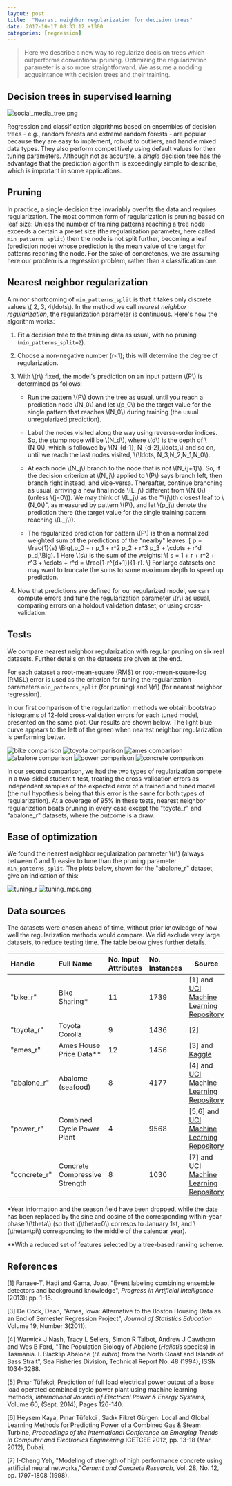 ```yaml
---
layout: post
title:  "Nearest neighbor regularization for decision trees"
date: 2017-10-17 08:33:12 +1300
categories: [regression]
---
```


> Here we describe a new way to regularize decision trees which
> outperforms conventional pruning. Optimizing the regularization
> parameter is also more straightforward. We
> assume a nodding acquaintance with decision trees and their
> training.

## Decision trees in supervised learning

![social_media_tree.png]({{base.url}}/assets/social_media_tree.png)

Regression and classification
algorithms based on ensembles of decision trees - e.g., random forests
and extreme random forests - are popular because they are easy to
implement, robust to outliers, and handle mixed data types. They also
perform competitively using default values for their tuning
parameters. Although not as accurate, a *single* decision tree has the
advantage that the prediction algorithm is exceedingly simple to
describe, which is important in some applications.

## Pruning
In practice, a single decision tree invariably overfits the
data and requires regularization. The most common form of
regularization is pruning based on leaf size: Unless the number of
training patterns reaching a tree node exceeds a certain a preset size
(the regularization parameter, here called `min_patterns_split`) then
the node is not split further, becoming a leaf (prediction node) whose
prediction is the mean value of the target for patterns reaching the
node. For the sake of concretenes, we are assuming here our problem is a
regression problem, rather than a classification one.

## Nearest neighbor regularization
A minor shortcoming of `min_patterns_split` is that it takes only discrete
values \\( 2, 3, 4\ldots\\). In the method we call *nearest neighbor
regularization*, the regularization parameter is continuous. Here's how
the algorithm works:

1. Fit a decision tree to the training data as usual, with no pruning
(`min_patterns_split=2`).

2. Choose a non-negative number \(r<1\); this will determine the
degree of regularization.

3. With \\(r\\) fixed, the  model's prediction on an input pattern \\(P\\) is
determined as follows:

    - Run the pattern \\(P\\) down the tree as usual, until you reach
      a  prediction node \\(N_0\\) and let \\(p_0\\) be the
      target value for the single pattern that reaches \\(N_0\\)
      during training (the usual unregularized prediction).

    - Label the nodes visited along the way using reverse-order
      indices. So, the stump node will be \\(N_d\\), where \\(d\\) is
      the depth of \\(N_0\\), which is followed by \\(N_{d-1},
      N_{d-2},\ldots,\\) and so on, until we reach the last nodes
      visited, \\(\ldots, N_3,N_2,N_1,N_0\\).

   - At each node \\(N_j\\) branch to the node that is *not*
     \\(N_{j+1}\\). So, if the decision criterion at \\(N_j\\) applied to \\(P\\)
     says branch left, then branch right instead, and vice-versa. Thereafter,
     continue branching as usual, arriving a new final node
     \\(L_j\\) different from \\(N_0\\) (unless \\(j=0\\)). We may think of \\(L_j\\) as
     the "\\(j\\)th closest leaf to \\(N_0\\)", as measured by pattern
     \\(P\\), and let \\(p_j\\) denote the prediction there (the
     target value for  the single training pattern reaching \\(L_j\\)).

    - The regularized prediction for pattern \\(P\\) is then a normalized weighted
    sum of the predictions of  the "nearby" leaves:
    \[
		p = \frac{1}{s} \Big(\,p_0 +  r p_1 + r^2 p_2 + r^3 p_3 + \cdots + r^d p_d\,\Big).
    \] 
    Here \\(s\\) is the sum of the weights:
    \\[
       s = 1 + r + r^2 + r^3 + \cdots + r^d = \frac{1-r^{d+1}}{1-r}.
    \\]
    For large datasets one may want to truncate the sums to some
    maximum depth to speed up prediction.

4. Now that predictions are defined for our regularized model, we can compute
    errors and tune the regularization parameter \\(r\\) as usual,
    comparing errors on a holdout validation dataset, or using
    cross-validation.

## Tests
We compare nearest neighbor regularization with regular pruning on
six real datasets. Further details
on the datasets are given at the end.

For each dataset a root-mean-square (RMS) or root-mean-square-log
(RMSL) error is used as the criterion for tuning the regularization
parameters `min_patterns_split` (for pruning) and \\(r\\) (for nearest
neighbor regression). 

In our first comparison of the regularization methods
we obtain bootstrap histograms of 12-fold cross-validation errors
for each tuned model, presented on the same plot.  Our results are shown
below. The light blue curve appears to the left of the green when nearest neighbor regularization is performing better.

![bike comparison]({{base.url}}/assets/bike_r.png)
![toyota comparison]({{base.url}}/assets/toyota_r.png) 
![ames comparison]({{base.url}}/assets/ames_r.png)
![abalone comparison]({{base.url}}/assets/abalone_r.png)
![power comparison]({{base.url}}/assets/power_r.png)
![concrete comparison]({{base.url}}/assets/concrete_r.png)

In our second comparison, we had the two types of regularization
compete in a two-sided student t-test, treating the cross-validation
errors as independent samples of the expected error of a trained and
tuned model (the null hypothesis being that this error is the same for
both types of regularization). At a coverage of 95% in these tests,
nearest neighbor regularization beats pruning in every case except the
"toyota_r" and "abalone_r" datasets, where the outcome is a draw.

## Ease of optimization
We found the nearest neighbor regularization
parameter \\(r\\) (always between 0 and 1) easier to tune than the
pruning parameter `min_patterns_split`. The plots below, shown for the
"abalone_r" dataset, give an indication of this:

![tuning_r]({{base.url}}/assets/tuning_r.png)
![tuning_mps.png]({{base.url}}/assets/tuning_mps.png)

## Data sources
The datasets were chosen ahead of time, without prior
knowledge of how well the regularization methods would compare. We did
exclude very large datasets, to reduce testing time. The table below gives further details.

Handle    | Full Name                  | No. Input Attributes | No. Instances | Source
:---------|:---------------------------|:---------------------|:--------------|-------
"bike_r"  | Bike Sharing*              | 11                   | 1739          | [1] and [UCI Machine Learning Repository](https://archive.ics.uci.edu/ml/datasets/bike+sharing+dataset)
"toyota_r"| Toyota Corolla             | 9                    | 1436          | [2]
"ames_r"  | Ames House Price Data**    | 12                   | 1456          | [3] and [Kaggle](https://www.kaggle.com/c/house-prices-advanced-regression-techniques/data)
"abalone_r"| Abalome (seafood)          | 8                    | 4177          | [4] and [UCI Machine Learning Repository](https://archive.ics.uci.edu/ml/datasets/abalone)
"power_r" | Combined Cycle Power Plant | 4                    | 9568          | [5,6] and [UCI Machine Learning Repository](https://archive.ics.uci.edu/ml/datasets/Combined+Cycle+Power+Plant)
"concrete_r"   | Concrete Compressive Strength | 8 | 1030 | [7] and [UCI Machine Learning Repository](https://archive.ics.uci.edu/ml/datasets/Concrete+Compressive+Strength)

*Year information and the season field have been dropped, while the
date has been replaced by the sine and cosine of the corresponding
within-year phase \\(\theta\\) (so that \\(\theta=0\\) corresps to
January 1st, and \\(\theta=\pi\\) corresponding to the middle of the
calendar year).

**With a reduced set of features selected by a tree-based ranking scheme.

## References

[1] Fanaee-T, Hadi and Gama, Joao, "Event labeling combining ensemble detectors and background knowledge", *Progress in Artificial Intelligence* (2013): pp. 1-15. 

[3] De Cock, Dean, "Ames, Iowa: Alternative to the Boston Housing Data as an End of Semester Regression Project", *Journal of Statistics Education* Volume 19, Number 3(2011).

[4] Warwick J Nash, Tracy L Sellers, Simon R Talbot, Andrew J Cawthorn and Wes B Ford,
"The Population Biology of Abalone (_Haliotis_ species) in Tasmania. I. Blacklip Abalone (_H. rubra_) from the North Coast and Islands of Bass Strait", 
Sea Fisheries Division, Technical Report No. 48 (1994), ISSN 1034-3288.

[5] Pınar Tüfekci, Prediction of full load electrical power output of a base load operated combined cycle power plant using machine learning methods, *International Journal of Electrical Power & Energy Systems*, Volume 60, (Sept. 2014), Pages 126-140.

[6] Heysem Kaya, Pınar Tüfekci , Sadık Fikret Gürgen: Local and Global Learning Methods for Predicting Power of a Combined Gas & Steam Turbine, *Proceedings of the International Conference on Emerging Trends in Computer and Electronics Engineering* ICETCEE 2012, pp. 13-18 (Mar. 2012), Dubai.

[7] I-Cheng Yeh, "Modeling of strength of high performance concrete using artificial neural networks,"*Cement and Concrete Research*, Vol. 28, No. 12, pp. 1797-1808 (1998).
